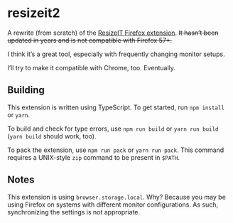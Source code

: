 # resizeit2

A rewrite (from scratch) of the [ResizeIT Firefox extension](https://addons.mozilla.org/firefox/addon/resizeit/). <s>It hasn’t been updated in years and is not compatible with Firefox 57+.</s>

I think it’s a great tool, especially with frequently changing monitor setups.

I’ll try to make it compatible with Chrome, too. Eventually.

## Building

This extension is written using TypeScript. To get started, run `npm install` or `yarn`.

To build and check for type errors, use `npm run build` or `yarn run build` (`yarn build` should work, too).

To pack the extension, use `npm run pack` or `yarn run pack`. This command requires a UNIX-style `zip` command to be present in `$PATH`.

## Notes

This extension is using `browser.storage.local`. Why? Because you may be using Firefox on systems with different monitor configurations. As such, synchronizing the settings is not appropriate.